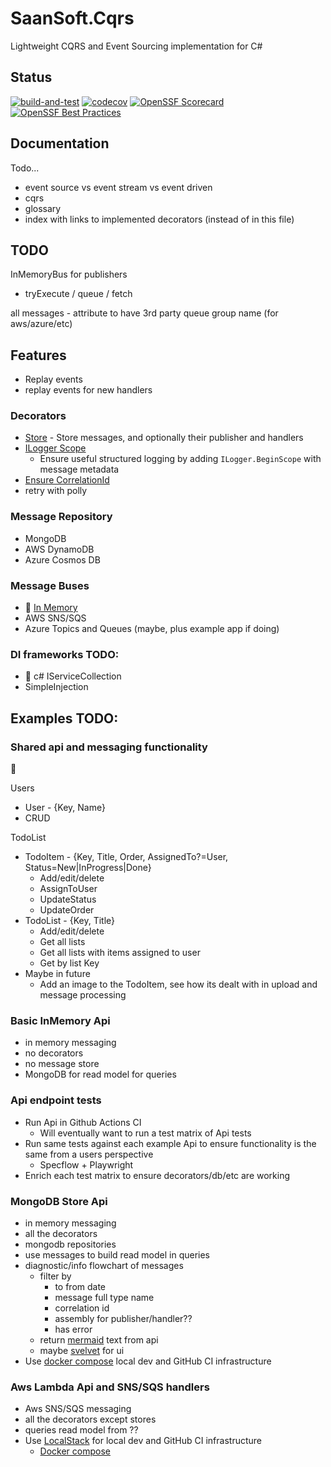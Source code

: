 # SaanSoft.Cqrs

Lightweight CQRS and Event Sourcing implementation for C#

## Status

[![build-and-test](https://github.com/saan800/saansoft-cqrs/actions/workflows/build-and-test.yml/badge.svg?branch=main)](https://github.com/saan800/saansoft-cqrs/actions/workflows/build-and-test.yml) 
[![codecov](https://codecov.io/gh/saan800/saansoft-cqrs/graph/badge.svg?token=FIHYI10VIW)](https://codecov.io/gh/saan800/saansoft-cqrs)
[![OpenSSF Scorecard](https://api.securityscorecards.dev/projects/github.com/saan800/saansoft-cqrs/badge)](https://securityscorecards.dev/viewer/?uri=github.com/saan800/saansoft-cqrs)
[![OpenSSF Best Practices](https://www.bestpractices.dev/projects/8734/badge)](https://www.bestpractices.dev/projects/8734)


## Documentation

Todo...
* event source vs event stream vs event driven
* cqrs
* glossary
* index with links to implemented decorators (instead of in this file)

## TODO

InMemoryBus for publishers
- tryExecute / queue / fetch

all messages - attribute to have 3rd party queue group name (for aws/azure/etc)

## Features

* Replay events
* replay events for new handlers

### Decorators

* [Store](./src/SaanSoft.Cqrs.Decorator/Store/README.md) - Store messages, and optionally their publisher and handlers
* [ILogger Scope](./src/SaanSoft.Cqrs.Decorator/LoggerScope/README.md)
  * Ensure useful structured logging by adding `ILogger.BeginScope` with message metadata
* [Ensure CorrelationId](./src/SaanSoft.Cqrs.Decorator.EnsureCorrelationId/README.md) <!--  can we do similar for auth id? -->
* retry with polly

### Message Repository

* MongoDB
* AWS DynamoDB
* Azure Cosmos DB

### Message Buses

* :eyes: [In Memory](./src/SaanSoft.Cqrs/Bus)
* AWS SNS/SQS
* Azure Topics and Queues (maybe, plus example app if doing)

### DI frameworks TODO:

* :eyes: c# IServiceCollection
* SimpleInjection

## Examples TODO:

### Shared api and messaging functionality

:eyes:

Users

* User - {Key, Name}
* CRUD

TodoList

* TodoItem - {Key, Title, Order, AssignedTo?=User, Status=New|InProgress|Done}
  * Add/edit/delete
  * AssignToUser
  * UpdateStatus
  * UpdateOrder
* TodoList - {Key, Title}
  * Add/edit/delete
  * Get all lists
  * Get all lists with items assigned to user
  * Get by list Key
* Maybe in future
  * Add an image to the TodoItem, see how its dealt with in upload and message processing

### Basic InMemory Api

* in memory messaging
* no decorators
* no message store
* MongoDB for read model for queries 

### Api endpoint tests

* Run Api in Github Actions CI
  * Will eventually want to run a test matrix of Api tests
* Run same tests against each example Api to ensure functionality is the same from a users perspective
  * Specflow + Playwright
* Enrich each test matrix to ensure decorators/db/etc are working

### MongoDB Store Api

* in memory messaging
* all the decorators
* mongodb repositories 
* use messages to build read model in queries
* diagnostic/info flowchart of messages
  * filter by
    * to from date
    * message full type name
    * correlation id
    * assembly for publisher/handler??
    * has error 
  * return [mermaid](https://mermaid.js.org/syntax/flowchart.html) text from api
  * maybe [svelvet](https://svelvet.mintlify.app/components/node) for ui
* Use [docker compose](https://www.mongodb.com/resources/products/compatibilities/docker) local dev and GitHub CI infrastructure

### Aws Lambda Api and SNS/SQS handlers

* Aws SNS/SQS messaging
* all the decorators except stores
* queries read model from ??
* Use [LocalStack](https://www.localstack.cloud/) for local dev and GitHub CI infrastructure
  * [Docker compose](https://docs.localstack.cloud/getting-started/installation/#docker-compose)
